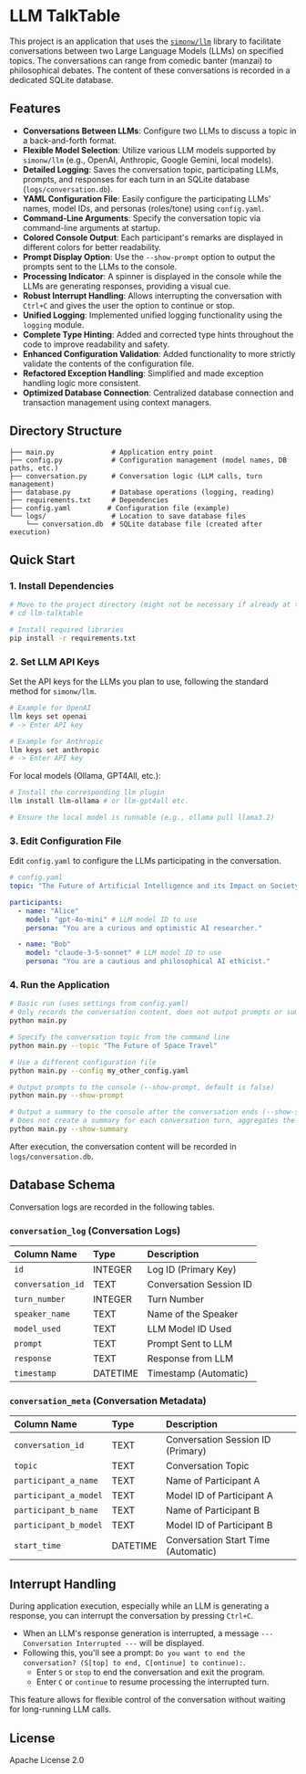 # LLM TalkTable

This project is an application that uses the [`simonw/llm`](https://github.com/simonw/llm) library to facilitate conversations between two Large Language Models (LLMs) on specified topics. The conversations can range from comedic banter (manzai) to philosophical debates. The content of these conversations is recorded in a dedicated SQLite database.

## Features

*   **Conversations Between LLMs**: Configure two LLMs to discuss a topic in a back-and-forth format.
*   **Flexible Model Selection**: Utilize various LLM models supported by `simonw/llm` (e.g., OpenAI, Anthropic, Google Gemini, local models).
*   **Detailed Logging**: Saves the conversation topic, participating LLMs, prompts, and responses for each turn in an SQLite database (`logs/conversation.db`).
*   **YAML Configuration File**: Easily configure the participating LLMs' names, model IDs, and personas (roles/tone) using `config.yaml`.
*   **Command-Line Arguments**: Specify the conversation topic via command-line arguments at startup.
*   **Colored Console Output**: Each participant's remarks are displayed in different colors for better readability.
*   **Prompt Display Option**: Use the `--show-prompt` option to output the prompts sent to the LLMs to the console.
*   **Processing Indicator**: A spinner is displayed in the console while the LLMs are generating responses, providing a visual cue.
*   **Robust Interrupt Handling**: Allows interrupting the conversation with `Ctrl+C` and gives the user the option to continue or stop.
*   **Unified Logging**: Implemented unified logging functionality using the `logging` module.
*   **Complete Type Hinting**: Added and corrected type hints throughout the code to improve readability and safety.
*   **Enhanced Configuration Validation**: Added functionality to more strictly validate the contents of the configuration file.
*   **Refactored Exception Handling**: Simplified and made exception handling logic more consistent.
*   **Optimized Database Connection**: Centralized database connection and transaction management using context managers.

## Directory Structure

```
├── main.py              # Application entry point
├── config.py            # Configuration management (model names, DB paths, etc.)
├── conversation.py      # Conversation logic (LLM calls, turn management)
├── database.py          # Database operations (logging, reading)
├── requirements.txt     # Dependencies
├── config.yaml         # Configuration file (example)
└── logs/                # Location to save database files
    └── conversation.db  # SQLite database file (created after execution)
```

## Quick Start

### 1. Install Dependencies

```bash
# Move to the project directory (might not be necessary if already at the root)
# cd llm-talktable

# Install required libraries
pip install -r requirements.txt
```

### 2. Set LLM API Keys

Set the API keys for the LLMs you plan to use, following the standard method for `simonw/llm`.

```bash
# Example for OpenAI
llm keys set openai
# -> Enter API key

# Example for Anthropic
llm keys set anthropic
# -> Enter API key
```

For local models (Ollama, GPT4All, etc.):

```bash
# Install the corresponding llm plugin
llm install llm-ollama # or llm-gpt4all etc.

# Ensure the local model is runnable (e.g., ollama pull llama3.2)
```

### 3. Edit Configuration File

Edit `config.yaml` to configure the LLMs participating in the conversation.

```yaml
# config.yaml
topic: "The Future of Artificial Intelligence and its Impact on Society"

participants:
  - name: "Alice"
    model: "gpt-4o-mini" # LLM model ID to use
    persona: "You are a curious and optimistic AI researcher."

  - name: "Bob"
    model: "claude-3-5-sonnet" # LLM model ID to use
    persona: "You are a cautious and philosophical AI ethicist."
```

### 4. Run the Application

```bash
# Basic run (uses settings from config.yaml)
# Only records the conversation content, does not output prompts or summaries to the console.
python main.py

# Specify the conversation topic from the command line
python main.py --topic "The Future of Space Travel"

# Use a different configuration file
python main.py --config my_other_config.yaml

# Output prompts to the console (--show-prompt, default is false)
python main.py --show-prompt

# Output a summary to the console after the conversation ends (--show-summary, default is false)
# Does not create a summary for each conversation turn, aggregates the content at the end.
python main.py --show-summary
```

After execution, the conversation content will be recorded in `logs/conversation.db`.

## Database Schema

Conversation logs are recorded in the following tables.

### `conversation_log` (Conversation Logs)

| Column Name       | Type         | Description                  |
| :---------------- | :----------- | :--------------------------- |
| `id`              | INTEGER      | Log ID (Primary Key)         |
| `conversation_id` | TEXT         | Conversation Session ID      |
| `turn_number`     | INTEGER      | Turn Number                  |
| `speaker_name`    | TEXT         | Name of the Speaker          |
| `model_used`      | TEXT         | LLM Model ID Used            |
| `prompt`          | TEXT         | Prompt Sent to LLM           |
| `response`        | TEXT         | Response from LLM            |
| `timestamp`       | DATETIME     | Timestamp (Automatic)        |

### `conversation_meta` (Conversation Metadata)

| Column Name               | Type     | Description                        |
| :------------------------ | :------- | :--------------------------------- |
| `conversation_id`         | TEXT     | Conversation Session ID (Primary)  |
| `topic`                   | TEXT     | Conversation Topic                 |
| `participant_a_name`      | TEXT     | Name of Participant A              |
| `participant_a_model`     | TEXT     | Model ID of Participant A          |
| `participant_b_name`      | TEXT     | Name of Participant B              |
| `participant_b_model`     | TEXT     | Model ID of Participant B          |
| `start_time`              | DATETIME | Conversation Start Time (Automatic)|

## Interrupt Handling

During application execution, especially while an LLM is generating a response, you can interrupt the conversation by pressing `Ctrl+C`.

- When an LLM's response generation is interrupted, a message `--- Conversation Interrupted ---` will be displayed.
- Following this, you'll see a prompt: `Do you want to end the conversation? (S[top] to end, C[ontinue] to continue):`.
  - Enter `S` or `stop` to end the conversation and exit the program.
  - Enter `C` or `continue` to resume processing the interrupted turn.

This feature allows for flexible control of the conversation without waiting for long-running LLM calls.

## License

Apache License 2.0